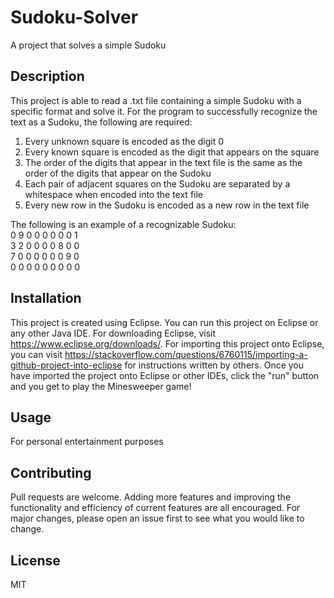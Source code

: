 # Sudoku-Solver

A project that solves a simple Sudoku

## Description

This project is able to read a .txt file containing a simple Sudoku with a specific format and solve it. For the program to successfully recognize the text as a Sudoku, the following are required:  
1. Every unknown square is encoded as the digit 0
2. Every known square is encoded as the digit that appears on the square
3. The order of the digits that appear in the text file is the same as the order of the digits that appear on the Sudoku
3. Each pair of adjacent squares on the Sudoku are separated by a whitespace when encoded into the text file
4. Every new row in the Sudoku is encoded as a new row in the text file

The following is an example of a recognizable Sudoku:  
0 9 0 0 0 0 0 0 1  
3 2 0 0 0 0 8 0 0  
7 0 0 0 0 0 0 9 0  
0 0 0 0 0 0 0 0 0  

## Installation

This project is created using Eclipse. You can run this project on Eclipse or any other Java IDE. For downloading Eclipse, visit https://www.eclipse.org/downloads/. For importing this project onto Eclipse, you can visit https://stackoverflow.com/questions/6760115/importing-a-github-project-into-eclipse for instructions written by others. Once you have imported the project onto Eclipse or other IDEs, click the "run" button and you get to play the Minesweeper game!

## Usage

For personal entertainment purposes

## Contributing

Pull requests are welcome. Adding more features and improving the functionality and efficiency of current features are all encouraged. For major changes, please open an issue first to see what you would like to change.

## License

MIT
